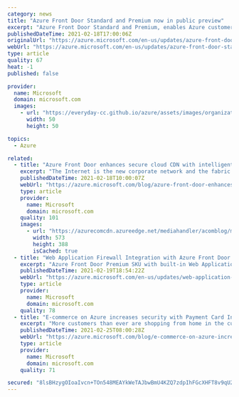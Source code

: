 ```yaml
---
category: news
title: "Azure Front Door Standard and Premium now in public preview"
excerpt: "Azure Front Door Standard and Premium, enables Azure customers to securely deliver and manage their global applications and content, migrate to cloud and modern microservice architectures and improve their users’ experience."
publishedDateTime: 2021-02-18T17:00:06Z
originalUrl: "https://azure.microsoft.com/en-us/updates/azure-front-door-standard-and-premium-now-in-public-preview/"
webUrl: "https://azure.microsoft.com/en-us/updates/azure-front-door-standard-and-premium-now-in-public-preview/"
type: article
quality: 67
heat: -1
published: false

provider:
  name: Microsoft
  domain: microsoft.com
  images:
    - url: "https://everyday-cc.github.io/azure/assets/images/organizations/microsoft.com-50x50.jpg"
      width: 50
      height: 50

topics:
  - Azure

related:
  - title: "Azure Front Door enhances secure cloud CDN with intelligent threat protection"
    excerpt: "The Internet is the new corporate network and the fabric that connects users, devices, and data to applications of all types. It is foundational to how organizations run their businesses, engage their customers, conduct commerce, operate their supply chain, and enable their employees to work from anywhere."
    publishedDateTime: 2021-02-18T10:00:07Z
    webUrl: "https://azure.microsoft.com/blog/azure-front-door-enhances-secure-cloud-cdn-with-intelligent-threat-protection/"
    type: article
    provider:
      name: Microsoft
      domain: microsoft.com
    quality: 101
    images:
      - url: "https://azurecomcdn.azureedge.net/mediahandler/acomblog/media/Default/blog/6eb4b838-187c-41f2-96e3-d38f979eeb01.png"
        width: 573
        height: 388
        isCached: true
  - title: "Web Application Firewall Integration with Azure Front Door Standard and Premium SKU"
    excerpt: "Azure Front Door Premium SKU with built-in Web Application Firewall,  protects your public and private web applications, combines protection with application acceleration and content caching.\n"
    publishedDateTime: 2021-02-19T18:54:22Z
    webUrl: "https://azure.microsoft.com/en-us/updates/web-application-firewall-integration-with-azure-front-door-standard-and-premium-sku/"
    type: article
    provider:
      name: Microsoft
      domain: microsoft.com
    quality: 78
  - title: "E-commerce on Azure increases security with Payment Card Industry Three-Domain Secure compliance"
    excerpt: "More customers than ever are shopping from home in the current health environment, and companies are responding by rapidly deploying cloud-based e-commerce solutions. "
    publishedDateTime: 2021-02-25T08:00:28Z
    webUrl: "https://azure.microsoft.com/blog/e-commerce-on-azure-increases-security-with-payment-card-industry-three-domain-secure-compliance/"
    type: article
    provider:
      name: Microsoft
      domain: microsoft.com
    quality: 71

secured: "8lsBHzygOIoaIvcn+TOn548MEAYkWeTAJbwBmU4KZQ7zdpIhFGcXHFT8v9qU2o5Nt8G6AKt2Bsm874xBJIp+I+eXXTQwC6//Z7Jfh9FCAwrQGj7iN36W05GBUcPh/1lvWVTG7T7EXHHzmwXfE+cVqyqe0Uen4XvbwBbp32Repe2jbc6CeuN9IC9ZWKL79W4AXpHl0dnudFSJZKC93VZWfri0RNPbCTf6nK4u4+n+mF2mCIKRysgS2MPU8XA6oWkTVOPz1migumCQMJAuI+ZpBAy6Tdxzm3VwFz64yFX0FjlGPY4iZladeaCPqMJuZqq1rktFG64pKa1TDIeQVmeEYd3hNjIfb9hkRc4iHyp0cps=;ZoD0ZQVlAbjHCOQa/bYbcA=="
---
```


